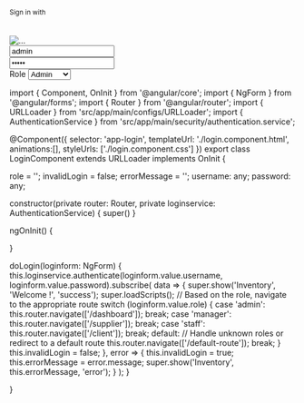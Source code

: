 <div class="container mt--8 pb-5">
    <div class="row justify-content-center">
      <div class="col-lg-5 col-md-7">
        <div class="card bg-secondary border-0 mb-0">
          <div class="card-header bg-transparent pb-5">
            <div class="text-muted text-center mt-2 mb-3">
              <small>Sign in with</small>
            </div>
            <br /><br />
            <div class="btn-wrapper text-center">
              <img
                src="assets/img/logo.png"
                style="max-height: 80px"
                class="navbar-brand-img"
                alt="..."
              />
            </div>
          </div>
          <div class="card-body px-lg-5 py-lg-5">
            <form #loginForm="ngForm" (ngSubmit)="doLogin(loginForm)">
              <div class="text-center text-muted mb-4"></div>
              <div class="form-group mb-3">
                <div
                  class="input-group input-group-merge input-group-alternative"
                >
                  <div class="input-group-prepend">
                    <span class="input-group-text"
                      ><i class="ni ni-email-83"></i
                    ></span>
                  </div>
                  <input
                    name="username"
                    ngModel="{{ username }}"
                    class="form-control"
                    placeholder="Email"
                    type="text"
                    value="admin"
                  />
                </div>
              </div>
              <div class="form-group">
                <div
                  class="input-group input-group-merge input-group-alternative"
                >
                  <div class="input-group-prepend">
                    <span class="input-group-text"
                      ><i class="ni ni-lock-circle-open"></i
                    ></span>
                  </div>
                  <input
                    name="password"
                    ngModel="{{ password }}"
                    class="form-control"
                    placeholder="Password"
                    type="password"
                    value="admin"
                  />
                </div>
              </div>
              <div class="form-group">
                <label for="role">Role</label>
                <select class="form-control" name="role" ngModel>
                  <option value="admin">Admin</option>
                  <option value="manager">Manager</option>
                  <option value="staff">Staff</option>

                </select>

              </div>
              <div class="text-center">
                <button type="submit" class="btn btn-primary my-4">Login</button>
              </div>
            </form>
          </div>
        </div>
      </div>
    </div>
  </div>



  import { Component, OnInit } from '@angular/core';
import { NgForm } from '@angular/forms';
import { Router } from '@angular/router';
import { URLLoader } from 'src/app/main/configs/URLLoader';
import { AuthenticationService } from 'src/app/main/security/authentication.service';

@Component({
  selector: 'app-login',
  templateUrl: './login.component.html',
  animations:[],
  styleUrls: ['./login.component.css']
})
export class LoginComponent extends URLLoader  implements OnInit {



  role = '';
  invalidLogin = false;
  errorMessage = '';
username: any;
password: any;


  constructor(private router: Router,
    private loginservice: AuthenticationService) {
      super()
     }
  
  ngOnInit() {
    
  }

  doLogin(loginform: NgForm) {
    this.loginservice.authenticate(loginform.value.username, loginform.value.password).subscribe(
      data => {
        super.show('Inventory', 'Welcome !', 'success');
        super.loadScripts();
        // Based on the role, navigate to the appropriate route
        switch (loginform.value.role) {
          case 'admin':
            this.router.navigate(['/dashboard']);
            break;
          case 'manager':
            this.router.navigate(['/supplier']);
            break;
          case 'staff':
            this.router.navigate(['/client']);
            break;
          default:
            // Handle unknown roles or redirect to a default route
            this.router.navigate(['/default-route']);
            break;
        }
        this.invalidLogin = false;
      },
      error => {
        this.invalidLogin = true;
        this.errorMessage = error.message;
        super.show('Inventory', this.errorMessage, 'error');
      }
    );
  }

}
